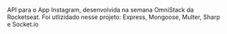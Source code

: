 API para o App Instagram, desenvolvida na semana OmniStack da Rocketseat. 
Foi utlizidado nesse projeto: Express, Mongoose, Multer, Sharp e Socket.io

